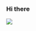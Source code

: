 ### Hi there 
<img src="https://img.shields.io/badge/ Python-191970?style=for-the-badge&logo=Python&logoColor=yellow"/>
